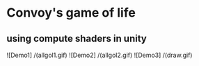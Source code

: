 # Convoy's game of life
## using compute shaders in unity

![Demo1] /(allgol1.gif)
![Demo2] /(allgol2.gif)
![Demo3] /(draw.gif)
